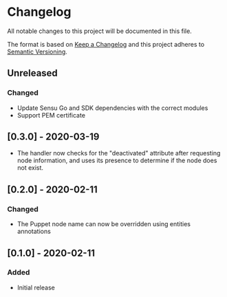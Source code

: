# Changelog
All notable changes to this project will be documented in this file.

The format is based on [Keep a Changelog](http://keepachangelog.com/en/1.0.0/)
and this project adheres to [Semantic
Versioning](http://semver.org/spec/v2.0.0.html).

## Unreleased

### Changed
- Update Sensu Go and SDK dependencies with the correct modules
- Support PEM certificate

## [0.3.0] - 2020-03-19
- The handler now checks for the "deactivated" attribute after requesting node
information, and uses its presence to determine if the node does not exist.

## [0.2.0] - 2020-02-11

### Changed
- The Puppet node name can now be overridden using entities annotations

## [0.1.0] - 2020-02-11

### Added
- Initial release
